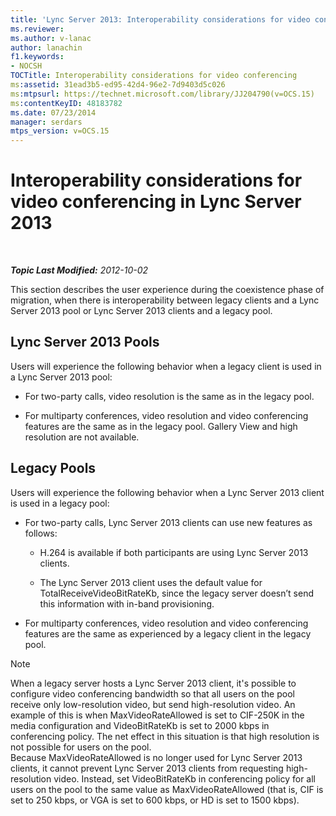 ```yaml
---
title: 'Lync Server 2013: Interoperability considerations for video conferencing'
ms.reviewer: 
ms.author: v-lanac
author: lanachin
f1.keywords:
- NOCSH
TOCTitle: Interoperability considerations for video conferencing
ms:assetid: 31ead3b5-ed95-42d4-96e2-7d9403d5c026
ms:mtpsurl: https://technet.microsoft.com/library/JJ204790(v=OCS.15)
ms:contentKeyID: 48183782
ms.date: 07/23/2014
manager: serdars
mtps_version: v=OCS.15
---
```


<div data-xmlns="http://www.w3.org/1999/xhtml">

<div class="topic" data-xmlns="http://www.w3.org/1999/xhtml" data-msxsl="urn:schemas-microsoft-com:xslt" data-cs="http://msdn.microsoft.com/">

<div data-asp="http://msdn2.microsoft.com/asp">

# Interoperability considerations for video conferencing in Lync Server 2013

</div>

<div id="mainSection">

<div id="mainBody">

<span> </span>

_**Topic Last Modified:** 2012-10-02_

This section describes the user experience during the coexistence phase of migration, when there is interoperability between legacy clients and a Lync Server 2013 pool or Lync Server 2013 clients and a legacy pool.

<div>

## Lync Server 2013 Pools

Users will experience the following behavior when a legacy client is used in a Lync Server 2013 pool:

  - For two-party calls, video resolution is the same as in the legacy pool.

  - For multiparty conferences, video resolution and video conferencing features are the same as in the legacy pool. Gallery View and high resolution are not available.

</div>

<div>

## Legacy Pools

Users will experience the following behavior when a Lync Server 2013 client is used in a legacy pool:

  - For two-party calls, Lync Server 2013 clients can use new features as follows:
    
      - H.264 is available if both participants are using Lync Server 2013 clients.
    
      - The Lync Server 2013 client uses the default value for TotalReceiveVideoBitRateKb, since the legacy server doesn’t send this information with in-band provisioning.

  - For multiparty conferences, video resolution and video conferencing features are the same as experienced by a legacy client in the legacy pool.

<div>


> [!NOTE]  
> When a legacy server hosts a Lync Server 2013 client, it's possible to configure video conferencing bandwidth so that all users on the pool receive only low-resolution video, but send high-resolution video. An example of this is when MaxVideoRateAllowed is set to CIF-250K in the media configuration and VideoBitRateKb is set to 2000 kbps in conferencing policy. The net effect in this situation is that high resolution is not possible for users on the pool.<BR>Because MaxVideoRateAllowed is no longer used for Lync Server 2013 clients, it cannot prevent Lync Server 2013 clients from requesting high-resolution video. Instead, set VideoBitRateKb in conferencing policy for all users on the pool to the same value as MaxVideoRateAllowed (that is, CIF is set to 250 kbps, or VGA is set to 600 kbps, or HD is set to 1500 kbps).



</div>

</div>

</div>

<span> </span>

</div>

</div>

</div>

